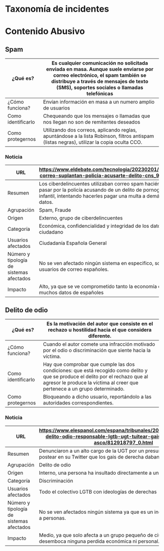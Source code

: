 # Taxonomía de incidentes

# Contenido Abusivo

## Spam

| ¿Qué es? | Es cualquier comunicación no solicitada enviada en masa. Aunque suele enviarse por correo electrónico, el spam también se distribuye a través de mensajes de texto (SMS), soportes sociales o llamadas telefónicas |
| --- | --- |
| ¿Cómo funciona? | Envían información en masa a un numero amplio de usuarios |
| Como identificarlo | Chequeando que los mensajes o llamadas que nos llegan no son de remitentes deseados |
| Como protegernos | Utilizando dos correos, aplicando reglas, apuntándose a la lista Robinson, filtros antispam (listas negras), utilizar la copia oculta CCO. |

### Noticia

| URL | https://www.eldebate.com/tecnologia/20230201/peligroso-correo-suplantan-policia-acusarte-delito-cns_90384.html |
| --- | --- |
| Resumen | Los ciberdelincuentes utilizaban correo spam haciéndose pasar por la policía acusando de un delito de pornografía infantil, intentando hacerles pagar una multa a demás de sus datos. |
| Agrupación | Spam, Fraude |
| Origen | Externo, grupo de ciberdelincuentes |
| Categoría | Económica, confidencialidad y integridad de los datos del ciudadano |
| Usuarios afectados | Ciudadanía Española General |
| Número y tipología de sistemas afectados | No se ven afectado ningún sistema en especifico, solo los usuarios de correo españoles. |
| Impacto | Alto, ya que se ve comprometido tanto la economía como muchos datos de españoles  |

## Delito de odio

| ¿Qué es? | Es la motivación del autor que consiste en el rechazo u hostilidad hacia el que considera diferente. |
| --- | --- |
| ¿Cómo funciona? | Cuando el autor comete una infracción motivado por el odio o discriminación que siente hacia la víctima. |
| Como identificarlo | Hay que comprobar que cumple las dos condiciones: que está recogido como delito y que se produce el delito por el rechazo que al agresor le produce la víctima al creer que pertenece a un grupo determinado. |
| Como protegernos | Bloqueando a dicho usuario, reportándolo a las autoridades correspondientes. |

### Noticia

| URL | https://www.elespanol.com/espana/tribunales/20231128/denuncian-delito-odio-responsable-lgtb-ugt-tuitear-gais-derechas-dan-asco/812918797_0.html |
| --- | --- |
| Resumen | Denunciaron a un alto cargo de la UGT por un presunto delito de odio al postear en su Twitter que los gais de derecha daban asco. |
| Agrupación | Delito de odio |
| Origen | Interno, una persona ha insultado directamente a un colectivo. |
| Categoría | Discriminación |
| Usuarios afectados | Todo el colectivo LGTB con ideologías de derechas |
| Número y tipología de sistemas afectados | No se ven afectados ningún sistema ya que es un incidente que involucra a personas.  |
| Impacto | Medio, ya que solo afecta a un grupo pequeño de ciudadanos y no desemboca ninguna perdida económica ni personal.  |
